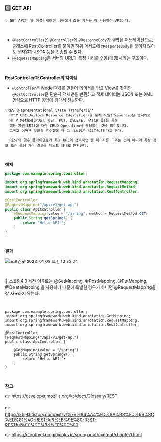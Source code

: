 ### 1️⃣ GET API
```
💡 GET API는 웹 애플리케이션 서버에서 값을 가져올 때 사용하는 API이다.
```


<br>


* ```@RestController```은 ```@Controller```에 ```@ResponseBody```가 결합된 어노테이션으로, 클래스에 RestController를 붙이면 하위 메서드에 ```@ResponseBody```를 붙이지 않아도 문자열과 JSON 등을 전송할 수 있다.
* ```@RequesetMapping```은 서버의 URL과 특정 처리를 연동(매핑)시키는 구조이다.

<br>

**RestController과 Controller의 차이점**

* ```@Controller```은 Model객체를 만들어 데이터를 담고 View를 찾지만, ```@RestController```은 단순히 객체만을 반환하고 객체 데이터는 JSON 또는 XML 형식으로 HTTP 응답에 담아서 전송한다.


```
💡REST(Representational State Transfer)란?
  HTTP URI(Uniform Resource Identifier)를 통해 자원(Resource)을 명시하고
  HTTP Method(POST, GET, PUT, DELETE, PATCH 등)를 통해
  해당 자원(URI)에 대한 CRUD Operation을 적용하는 것을 의미합니다.
  그리고 이러한 것들을 준수했을 때 그 시스템은 RESTful하다고 한다.
  
  REST의 경우 클라이언트가 특정 URL에 접속하면 웹 페이지를 그리는 것이 아니라 특정 정보 또는 특정 처리 결과를 텍스트 형태로 반환한다.
```


<br>

**예제**

```java
package com.example.spring.controller;

import org.springframework.web.bind.annotation.RequestMapping;
import org.springframework.web.bind.annotation.RequestMethod;
import org.springframework.web.bind.annotation.RestController;

@RestController
@RequestMapping("/api/v1/get-api")
public class ApiController {
    @RequestMapping(value = "/spring", method = RequestMethod.GET)
    public String getSpring() {
        return "Hello API!";
    }
}
```



<br>

**결과**

![스크린샷 2023-01-08 오전 12 53 24](https://user-images.githubusercontent.com/72512101/211159361-56924aaa-8e99-4924-bc16-01b838763c36.png)

<br>


🚨 스프링4.3 버전 이후로는 @GetMapping, @PostMapping, @PutMapping, @DeleteMapping 을 사용하기 때문에 특별한 경우가 아니면 @RequestMapping을 잘 사용하지 않는다.

<br>



```
package com.example.spring.controller;
import org.springframework.web.bind.annotation.GetMapping;
import org.springframework.web.bind.annotation.RequestMapping;
import org.springframework.web.bind.annotation.RestController;

@RestController
@RequestMapping("/api/v1/get-api")
public class ApiController {

    @GetMapping(value = "/spring")
    public String getSpring2() {
        return "Hello API!";
    }
}
```

<br>


**참고**

👉 https://developer.mozilla.org/ko/docs/Glossary/REST

👉 https://khj93.tistory.com/entry/%EB%84%A4%ED%8A%B8%EC%9B%8C%ED%81%AC-REST-API%EB%9E%80-REST-RESTful%EC%9D%B4%EB%9E%80

👉 https://dorothy-koo.gitbooks.io/springboot/content/chapter1.html
